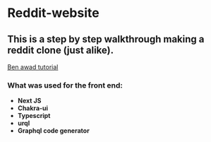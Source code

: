 # Reddit-website
## This is a step by step walkthrough making a reddit clone (just alike).
[Ben awad tutorial](https://www.youtube.com/watch?v=I6ypD7qv3Z8&t=7s)

### What was used for the front end:
* **Next JS**
* **Chakra-ui**
* **Typescript**
* **urql**
* **Graphql code generator**
